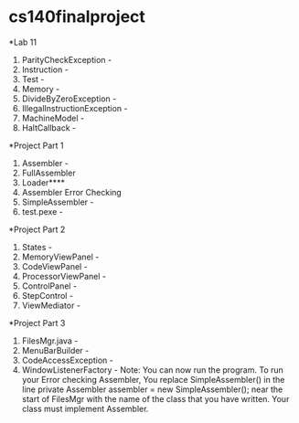 # cs140finalproject

*Lab 11 

1. ParityCheckException -
2. Instruction -
3. Test -
4. Memory -
5. DivideByZeroException -
6. IllegalInstructionException -
7. MachineModel -
8. HaltCallback -

*Project Part 1 

1. Assembler -
2. FullAssembler 
3. Loader****
4. Assembler Error Checking 
5. SimpleAssembler -
6. test.pexe -

*Project Part 2

1. States -
2. MemoryViewPanel -
3. CodeViewPanel -
4. ProcessorViewPanel -
5. ControlPanel -
6. StepControl -
7. ViewMediator -

*Project Part 3 

1. FilesMgr.java -
2. MenuBarBuilder -
3. CodeAccessException -
4. WindowListenerFactory -
Note: You can now run the program. To run your Error checking Assembler, You replace SimpleAssembler() in the line private Assembler assembler = new SimpleAssembler(); near the start of FilesMgr with the name of the class that you have written. Your class must implement Assembler.
